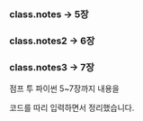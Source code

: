 ### class.notes -> 5장

### class.notes2 -> 6장

### class.notes3 -> 7장

점프 투 파이썬 5~7장까지 내용을

코드를 따리 입력하면서 정리했습니다.
